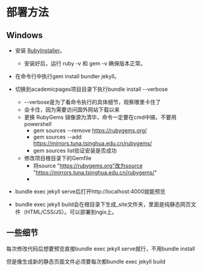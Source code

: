 # 部署方法
## Windows
- 安装 [RubyInstaller](https://rubyinstaller.org/downloads/)。
  - 安装好后，运行 ruby -v 和 gem -v 确保版本正常。

- 在命令行中执行gem install bundler jekyll。

- 切换到academicpages项目目录下执行bundle install --verbose
    - --verbose是为了看命令执行的具体细节，观察哪里卡住了
    - 会卡住，因为需要访问国外网站下载以来
    - 更换 RubyGems 镜像源为清华，命令一定要在cmd中搞，不要用powershell
      - gem sources --remove https://rubygems.org/
      - gem sources --add https://mirrors.tuna.tsinghua.edu.cn/rubygems/
      - gem sources list验证安装是否成功
    - 修改项目根目录下的Gemfile
      - 将source "https://rubygems.org"改为source "https://mirrors.tuna.tsinghua.edu.cn/rubygems/"
      - 
- bundle exec jekyll serve后打开http://localhost:4000就能预览

- bundle exec jekyll build会在根目录下生成_site文件夹，里面是纯静态网页文件（HTML/CSS/JS）。可以部署到ngix上。

## 一些细节
每次修改代码后想要预览直接bundle exec jekyll serve就行，不用bundle install

但是像生成新的静态页面文件必须要每次都bundle exec jekyll build